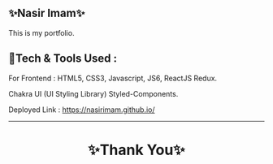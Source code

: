 ✨Nasir Imam✨
---
This is my portfolio.

💫Tech & Tools Used :
--- 

For Frontend : HTML5, CSS3, Javascript, JS6, ReactJS Redux.

Chakra UI (UI Styling Library) Styled-Components.

Deployed Link : https://nasirimam.github.io/


---
<h1 align="center">✨Thank You✨</h1>
